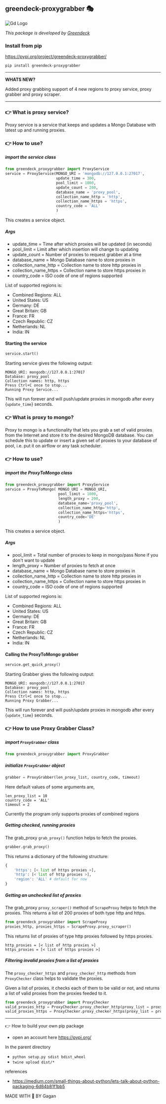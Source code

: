 greendeck-proxygrabber 🎭
---
![Gd Logo](https://www.greendeck.co/images/logo/logo_full.png "Greenddeck")

*This package is developed by [Greendeck](https://www.greendeck.co/)*
### Install from pip
https://pypi.org/project/greendeck-proxygrabber/

```pip install greendeck-proxygrabber```

---
**WHATS NEW?**

Added proxy grabbing support of 4 new regions to proxy service, proxy grabber and proxy scraper.

---

### 👉 What is proxy service?

Proxy service is a service that keeps and updates a Mongo Database with latest up and running proxies.

### 👉 How to use?

##### import the service class

```python
from greendeck_proxygrabber import ProxyService
service = ProxyService(MONGO_URI = 'mongodb://127.0.0.1:27017',
                       update_time = 300,
                       pool_limit = 1000,
                       update_count = 200,
                       database_name = 'proxy_pool',
                       collection_name_http = 'http',
                       collection_name_https = 'https',
                       country_code = 'ALL'
                       )
```

This creates a service object.

##### Args

* update_time = Time after which proxies will be updated (in seconds)
* pool_limit = Limit after which insertion will change to updating
* update_count = Number of proxies to request grabber at a time
* database_name = Mongo Database name to store proxies in
* collection_name_http = Collection name to store http proxies in
* collection_name_https = Collection name to store https proxies in
* country_code = ISO code of one of regions supported

List of supported regions is:
* Combined Regions: ALL
* United States: US
* Germany: DE
* Great Britain: GB
* France: FR
* Czech Republic: CZ
* Netherlands: NL
* India: IN

#### Starting the service

```python
service.start()
```

Starting service gives the following output:

```Starting proxy service with the following configuration
MONGO_URI: mongodb://127.0.0.1:27017
Database: proxy_pool
Collection names: http, https
Press Ctrl+C once to stop...
Running Proxy Service...
```

This will run forever and will push/update proxies in mongodb after every {```update_time```} seconds.

### 👉 What is proxy to mongo?

Proxy to mongo is a functionality that lets you grab a set of valid proxies from the Internet and store it to the desired MongoDB database. You can schedule this to update or insert a given set of proxies to your database of pool, i.e. put it on airflow or any task scheduler.

### 👉 How to use?

##### import the ProxyToMongo class

```python
from greendeck_proxygrabber import ProxyService
service = ProxyToMongo( MONGO_URI = MONGO_URI,
                        pool_limit = 1000,
                        length_proxy = 200,
                        database_name='proxy_pool',
                        collection_name_http='http',
                        collection_name_https='https',
                        country_code='DE'
                        )
```

This creates a service object.

##### Args

* pool_limit = Total number of proxies to keep in mongo/pass None if you don't want to update
* length_proxy = Number of proxies to fetch at once
* database_name = Mongo Database name to store proxies in
* collection_name_http = Collection name to store http proxies in
* collection_name_https = Collection name to store https proxies in
* country_code = ISO code of one of regions supported

List of supported regions is:
* Combined Regions: ALL
* United States: US
* Germany: DE
* Great Britain: GB
* France: FR
* Czech Republic: CZ
* Netherlands: NL
* India: IN

#### Calling the ProxyToMongo grabber

```python
service.get_quick_proxy()
```

Starting Grabber gives the following output:

```Gathering proxies with the following configuration:
MONGO_URI: mongodb://127.0.0.1:27017
Database: proxy_pool
Collection names: http, https
Press Ctrl+C once to stop...
Running Proxy Grabber...
```

This will run forever and will push/update proxies in mongodb after every {```update_time```} seconds.

### 👉 How to use Proxy Grabber Class?

##### import ```ProxyGrabber``` class
```python
from greendeck_proxygrabber import ProxyGrabber
```

##### initialize ```ProxyGrabber``` object
```python
grabber = ProxyGrabber(len_proxy_list, country_code, timeout)
```
Here default values of some arguments are,
```
len_proxy_list = 10
country_code = 'ALL'
timeout = 2
```
Currently the program only supports proxies of combined regions

##### Getting checked, running proxies
The grab_proxy ```grab_proxy()``` function helps to fetch the proxies.
```python
grabber.grab_proxy()
```
This returns a dictionary of the following structure:
```python
{
    'https': [< list of https proxies >],
    'http': [< list of http proxies >],
    'region': 'ALL' # default for now
}
```
##### Getting an unchecked list of proxies
The grab_proxy ```proxy_scraper()``` method of ```ScrapeProxy``` helps to fetch the proxies.
This returns a list of 200 proxies of both type http and https.
```python
from greendeck_proxygrabber import ScrapeProxy
proxies_http, proxies_https = ScrapeProxy.proxy_scraper()
```
This returns list of proxies of type http proxies followed by https proxies.
```
http_proxies = [< list of http proxies >]
https_proxies = [< list of https proxies >]
```
##### Filtering invalid proxies from a list of proxies
The ```proxy_checker_https``` and ```proxy_checker_http``` methods from ```ProxyChecker``` class helps to validate the proxies.

Given a list of proxies, it checks each of them to be valid or not, and returns a list of valid proxies from the proxies feeded to it.

```python
from greendeck_proxygrabber import ProxyChecker
valid_proxies_http = ProxyChecker.proxy_checker_http(proxy_list = proxy_list_http, timeout = 2)
valid_proxies_https = ProxyChecker.proxy_checker_https(proxy_list = proxy_list_https, timeout = 2)
```

---
👉 How to build your own pip package

* open an account here https://pypi.org/

In the parent directory
* ```python setup.py sdist bdist_wheel```
* ```twine upload dist/*```

references
* https://medium.com/small-things-about-python/lets-talk-about-python-packaging-6d84b81f1bb5


MADE WITH 🐍 BY Gagan

